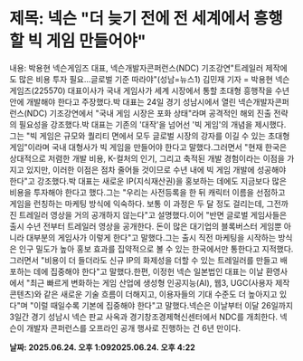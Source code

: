 # **제목: 넥슨 "더 늦기 전에 전 세계에서 흥행할 빅 게임 만들어야"**

  내용: 박용현 넥슨게임즈 대표, 넥슨개발자콘퍼런스(NDC) 기조강연"트레일러 제작에도 많은 비용 투자 필요…글로벌 기준 따라야"(성남=뉴스1) 김민재 기자 = 박용현 넥슨게임즈(225570) 대표이사가 국내 게임사가 세계 시장에서 통할 초대형 흥행작을 수년 안에 개발해야 한다고 주장했다.박 대표는 24일 경기 성남시에서 열린 넥슨개발자콘퍼런스(NDC) 기조강연에서 "국내 게임 시장은 포화 상태"라며 공격적인 해외 진출 전략의 필요성을 강조했다.박 대표는 기존의 '대작'을 넘어선 '빅 게임'의 개념을 제시했다. 그는 "빅 게임은 규모와 퀄리티 면에서 모두 글로벌 시장의 강자를 이길 수 있는 초대형 게임"이라며 국내 대형사가 빅 게임을 만들어야 한다고 말했다.그러면서 "현재 한국은 상대적으로 저렴한 개발 비용, K-컬처의 인기, 그리고 축적된 개발 경험이라는 이점을 가지고 있지만, 이러한 이점은 점차 줄어들 것이므로 수년 내에 빅 게임 개발에 성공해야 한다"고 강조했다.박 대표는 새로운 IP(지식재산권)을 홍보하는 데에도 지금보다 많은 비용을 투자해야 한다고 했다.그는 "우리는 사전등록을 한 뒤 캐릭터 이름을 선점하고 게임을 런칭하는 마케팅 방식에 익숙하다. 보통 이 과정은 두 달 정도 걸리는데, 그전까진 트레일러 영상을 거의 공개하지 않는다"고 설명했다.이어 "반면 글로벌 게임사들은 출시 수년 전부터 트레일러 영상을 공개한다. 돈이 많은 대기업의 블록버스터 게임뿐 아니라 대부분의 게임사가 이렇게 한다"고 말했다.그는 출시 직전 마케팅을 시작하는 방식은 인구 밀도가 높아 홍보 효과를 집약적으로 볼 수 있는 한국에서만 통한다고 지적했다. 그러면서 "비용이 더 들더라도 신규 IP의 화제성을 더할 수 있는 트레일러를 만들고 배포하는 데에 집중해야 한다"고 말했다.한편, 이정헌 넥슨 일본법인 대표는 이날 환영사에서 "최근 빠르게 변화하는 게임 산업에 생성형 인공지능(AI), 웹3, UGC(사용자 제작 콘텐츠)와 같은 새로운 기술 흐름이 더해지고, 이용자들의 기대 수준도 더 높아지고 있다"며 "이럴 때일수록 기본에 집중해야 한다"고 말했다.넥슨은 이날부터 이달 26일까지 3일간 경기 성남시 넥슨 판교 사옥과 경기창조경제혁신센터에서 NDC를 개최한다. 넥슨이 개발자 콘퍼런스를 오프라인 공개 행사로 진행하는 건 6년 만이다.

  **날짜: 2025.06.24. 오후 1:092025.06.24. 오후 4:22**